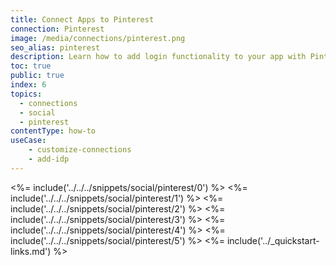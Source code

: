 ```yaml
---
title: Connect Apps to Pinterest
connection: Pinterest
image: /media/connections/pinterest.png
seo_alias: pinterest
description: Learn how to add login functionality to your app with Pinterest. You will need to obtain a Client ID and Client Secret for Pinterest.
toc: true
public: true
index: 6
topics:
  - connections
  - social
  - pinterest
contentType: how-to
useCase:
    - customize-connections
    - add-idp
---
```

<%= include('../../../snippets/social/pinterest/0') %> 
<%= include('../../../snippets/social/pinterest/1') %> 
<%= include('../../../snippets/social/pinterest/2') %> 
<%= include('../../../snippets/social/pinterest/3') %> 
<%= include('../../../snippets/social/pinterest/4') %> 
<%= include('../../../snippets/social/pinterest/5') %> 
<%= include('../_quickstart-links.md') %>

